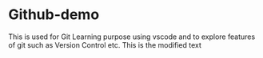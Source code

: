 # Github-demo
This is used for Git Learning purpose using vscode and to explore features of git such as Version Control etc. 
This is the modified text 